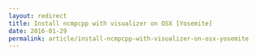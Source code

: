 ```yaml
---
layout: redirect
title: Install ncmpcpp with visualizer on OSX [Yosemite]
date: 2016-01-29
permalink: article/install-ncmpcpp-with-visualizer-on-osx-yosemite
---
```

